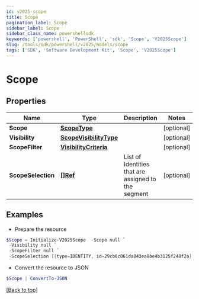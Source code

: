 ```yaml
---
id: v2025-scope
title: Scope
pagination_label: Scope
sidebar_label: Scope
sidebar_class_name: powershellsdk
keywords: ['powershell', 'PowerShell', 'sdk', 'Scope', 'V2025Scope'] 
slug: /tools/sdk/powershell/v2025/models/scope
tags: ['SDK', 'Software Development Kit', 'Scope', 'V2025Scope']
---
```



# Scope

## Properties

Name | Type | Description | Notes
------------ | ------------- | ------------- | -------------
**Scope** | [**ScopeType**](scope-type) |  | [optional] 
**Visibility** | [**ScopeVisibilityType**](scope-visibility-type) |  | [optional] 
**ScopeFilter** | [**VisibilityCriteria**](visibility-criteria) |  | [optional] 
**ScopeSelection** | [**[]Ref**](ref) | List of Identities that are assigned to the segment | [optional] 

## Examples

- Prepare the resource
```powershell
$Scope = Initialize-V2025Scope  -Scope null `
 -Visibility null `
 -ScopeFilter null `
 -ScopeSelection [{type=IDENTITY, id=29cb6c061da843ea8be4b3125f248f2a}, {type=IDENTITY, id=f7b1b8a35fed4fd4ad2982014e137e19}]
```

- Convert the resource to JSON
```powershell
$Scope | ConvertTo-JSON
```


[[Back to top]](#) 

